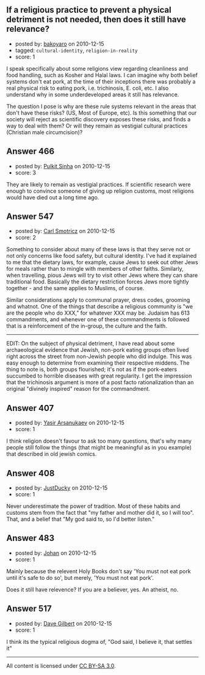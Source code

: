 ## If a religious practice to prevent a physical detriment is not needed, then does it still have relevance?

- posted by: [bakoyaro](https://stackexchange.com/users/-1/206-bakoyaro) on 2010-12-15
- tagged: `cultural-identity`, `religion-in-reality`
- score: 1

I speak specifically about some religions view regarding cleanliness and food handling, such as Kosher and Halal laws. I can imagine why both belief systems don't eat pork, at the time of their inceptions there was probably a real physical risk to eating pork, i.e. trichinosis, E. coli, etc. I also understand why in some underdeveloped areas it still has relevance.

The question I pose is why are these rule systems relevant in the areas that don't have these risks? (US, Most of Europe, etc). Is this something that our society will reject as scientific discovery exposes these risks, and finds a way to deal with them? Or will they remain as vestigial cultural practices (Christian male circumcision)?


## Answer 466

- posted by: [Pulkit Sinha](https://stackexchange.com/users/-1/23-pulkit-sinha) on 2010-12-15
- score: 3

They are likely to remain as vestigial practices. If scientific research were enough to convince someone of giving up religion customs, most religions would have died out a long time ago.


## Answer 547

- posted by: [Carl Smotricz](https://stackexchange.com/users/-1/228-carl-smotricz) on 2010-12-15
- score: 2

Something to consider about many of these laws is that they serve not or not only concerns like food safety, but cultural identity. I've had it explained to me that the dietary laws, for example, cause Jews to seek out other Jews for meals rather than to mingle with members of other faiths. Similarly, when travelling, pious Jews will try to visit other Jews where they can share traditional food. Basically the dietary restriction forces Jews more tightly together - and the same applies to Muslims, of course.

Similar considerations apply to communal prayer, dress codes, grooming and whatnot. One of the things that describe a religious community is "we are the people who do XXX," for whatever XXX may be. Judaism has 613 commandments, and whenever one of these commandments is followed that is a reinforcement of the in-group, the culture and the faith.

----

EDIT: On the subject of physical detriment, I have read about some archaeological evidence that Jewish, non-pork eating groups often lived right across the street from non-Jewish people who did indulge. This was easy enough to determine from examining their respective middens. The thing to note is, both groups flourished; it's not as if the pork-eaters succumbed to horrible diseases with great regularity. I get the impression that the trichinosis argument is more of a post facto rationalization than an original "divinely inspired" reason for the commandment.


## Answer 407

- posted by: [Yasir Arsanukaev](https://stackexchange.com/users/-1/197-yasir-arsanukaev) on 2010-12-15
- score: 1

I think religion doesn't favour to ask too many questions, that's why many people still follow the things (that might be meaningful as in you example) that described in old jewish comics.


## Answer 408

- posted by: [JustDucky](https://stackexchange.com/users/-1/201-justducky) on 2010-12-15
- score: 1

Never underestimate the power of tradition. Most of these habits and customs stem from the fact that "my father and mother did it, so I will too". That, and a belief that "My god said to, so I'd better listen." 


## Answer 483

- posted by: [Johan](https://stackexchange.com/users/-1/235-johan) on 2010-12-15
- score: 1

Mainly because the relevent Holy Books don't say 'You must not eat pork until it's safe to do so', but merely, 'You must not eat pork'.

Does it still have relevence? If you are a believer, yes.  An atheist, no.


## Answer 517

- posted by: [Dave Gilbert](https://stackexchange.com/users/-1/238-dave-gilbert) on 2010-12-15
- score: 1

I think its the typical religious dogma of, "God said, I believe it, that settles it"



---

All content is licensed under [CC BY-SA 3.0](https://creativecommons.org/licenses/by-sa/3.0/).
